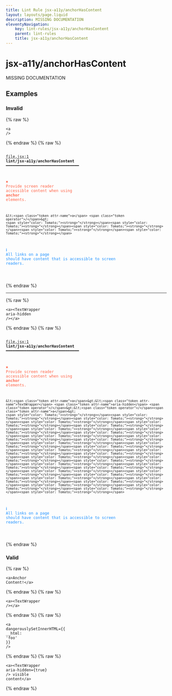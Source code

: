 ```yaml
---
title: Lint Rule jsx-a11y/anchorHasContent
layout: layouts/page.liquid
description: MISSING DOCUMENTATION
eleventyNavigation:
	key: lint-rules/jsx-a11y/anchorHasContent
	parent: lint-rules
	title: jsx-a11y/anchorHasContent
---
```


# jsx-a11y/anchorHasContent

MISSING DOCUMENTATION

<!-- EVERYTHING BELOW IS AUTOGENERATED. SEE SCRIPTS FOLDER FOR UPDATE SCRIPTS hash(b4638e5d4d857151253973f390c9d36c39807953) -->

## Examples
### Invalid
{% raw %}<pre class="language-text"><code class="language-text">&lt;<span class="token attr-name">a</span> <span class="token operator">/</span>&gt;</code></pre>{% endraw %}
{% raw %}<pre class="language-text"><code class="language-text">
 <span style="text-decoration-style: dashed; text-decoration-line: underline;">file.jsx:1</span> <strong>lint/jsx-a11y/anchorHasContent</strong> ━━━━━━━━━━━━━━━━━━━━━━━━━━━━━━━━

  <strong><span style="color: Tomato;">✖ </span></strong><span style="color: Tomato;">Provide screen reader accessible content when using </span><span style="color: Tomato;"><strong>anchor</strong></span><span style="color: Tomato;"> elements.</span>

    &lt;<span class="token attr-name">a</span> <span class="token operator">/</span>&gt;
    <span style="color: Tomato;"><strong>^</strong></span><span style="color: Tomato;"><strong>^</strong></span><span style="color: Tomato;"><strong>^</strong></span><span style="color: Tomato;"><strong>^</strong></span><span style="color: Tomato;"><strong>^</strong></span>

  <strong><span style="color: DodgerBlue;">ℹ </span></strong><span style="color: DodgerBlue;">All links on a page should have content that is accessible to screen</span>
    <span style="color: DodgerBlue;">readers.</span>

</code></pre>{% endraw %}

---------------

{% raw %}<pre class="language-text"><code class="language-text">&lt;<span class="token attr-name">a</span>&gt;&lt;<span class="token attr-name">TextWrapper</span> <span class="token attr-name">aria-hidden</span> <span class="token operator">/</span>&gt;&lt;<span class="token operator">/</span><span class="token attr-name">a</span>&gt;</code></pre>{% endraw %}
{% raw %}<pre class="language-text"><code class="language-text">
 <span style="text-decoration-style: dashed; text-decoration-line: underline;">file.jsx:1</span> <strong>lint/jsx-a11y/anchorHasContent</strong> ━━━━━━━━━━━━━━━━━━━━━━━━━━━━━━━━

  <strong><span style="color: Tomato;">✖ </span></strong><span style="color: Tomato;">Provide screen reader accessible content when using </span><span style="color: Tomato;"><strong>anchor</strong></span><span style="color: Tomato;"> elements.</span>

    &lt;<span class="token attr-name">a</span>&gt;&lt;<span class="token attr-name">TextWrapper</span> <span class="token attr-name">aria-hidden</span> <span class="token operator">/</span>&gt;&lt;<span class="token operator">/</span><span class="token attr-name">a</span>&gt;
    <span style="color: Tomato;"><strong>^</strong></span><span style="color: Tomato;"><strong>^</strong></span><span style="color: Tomato;"><strong>^</strong></span><span style="color: Tomato;"><strong>^</strong></span><span style="color: Tomato;"><strong>^</strong></span><span style="color: Tomato;"><strong>^</strong></span><span style="color: Tomato;"><strong>^</strong></span><span style="color: Tomato;"><strong>^</strong></span><span style="color: Tomato;"><strong>^</strong></span><span style="color: Tomato;"><strong>^</strong></span><span style="color: Tomato;"><strong>^</strong></span><span style="color: Tomato;"><strong>^</strong></span><span style="color: Tomato;"><strong>^</strong></span><span style="color: Tomato;"><strong>^</strong></span><span style="color: Tomato;"><strong>^</strong></span><span style="color: Tomato;"><strong>^</strong></span><span style="color: Tomato;"><strong>^</strong></span><span style="color: Tomato;"><strong>^</strong></span><span style="color: Tomato;"><strong>^</strong></span><span style="color: Tomato;"><strong>^</strong></span><span style="color: Tomato;"><strong>^</strong></span><span style="color: Tomato;"><strong>^</strong></span><span style="color: Tomato;"><strong>^</strong></span><span style="color: Tomato;"><strong>^</strong></span><span style="color: Tomato;"><strong>^</strong></span><span style="color: Tomato;"><strong>^</strong></span><span style="color: Tomato;"><strong>^</strong></span><span style="color: Tomato;"><strong>^</strong></span><span style="color: Tomato;"><strong>^</strong></span><span style="color: Tomato;"><strong>^</strong></span><span style="color: Tomato;"><strong>^</strong></span><span style="color: Tomato;"><strong>^</strong></span><span style="color: Tomato;"><strong>^</strong></span><span style="color: Tomato;"><strong>^</strong></span>

  <strong><span style="color: DodgerBlue;">ℹ </span></strong><span style="color: DodgerBlue;">All links on a page should have content that is accessible to screen</span>
    <span style="color: DodgerBlue;">readers.</span>

</code></pre>{% endraw %}
### Valid
{% raw %}<pre class="language-text"><code class="language-text">&lt;<span class="token attr-name">a</span>&gt;Anchor Content!&lt;<span class="token operator">/</span><span class="token attr-name">a</span>&gt;</code></pre>{% endraw %}
{% raw %}<pre class="language-text"><code class="language-text">&lt;<span class="token attr-name">a</span>&gt;&lt;<span class="token attr-name">TextWrapper</span> <span class="token operator">/</span>&gt;&lt;<span class="token operator">/</span><span class="token attr-name">a</span>&gt;</code></pre>{% endraw %}
{% raw %}<pre class="language-text"><code class="language-text">&lt;<span class="token attr-name">a</span> <span class="token attr-name">dangerouslySetInnerHTML</span><span class="token operator">=</span><span class="token punctuation">{</span><span class="token punctuation">{</span> <span class="token variable">__html</span><span class="token punctuation">:</span> <span class="token string">&apos;foo&apos;</span> <span class="token punctuation">}</span><span class="token punctuation">}</span> <span class="token operator">/</span>&gt;</code></pre>{% endraw %}
{% raw %}<pre class="language-text"><code class="language-text">&lt;<span class="token attr-name">a</span>&gt;&lt;<span class="token attr-name">TextWrapper</span> <span class="token attr-name">aria-hidden</span><span class="token operator">=</span><span class="token punctuation">{</span><span class="token boolean">true</span><span class="token punctuation">}</span> <span class="token operator">/</span>&gt; visible content&lt;<span class="token operator">/</span><span class="token attr-name">a</span>&gt;</code></pre>{% endraw %}
